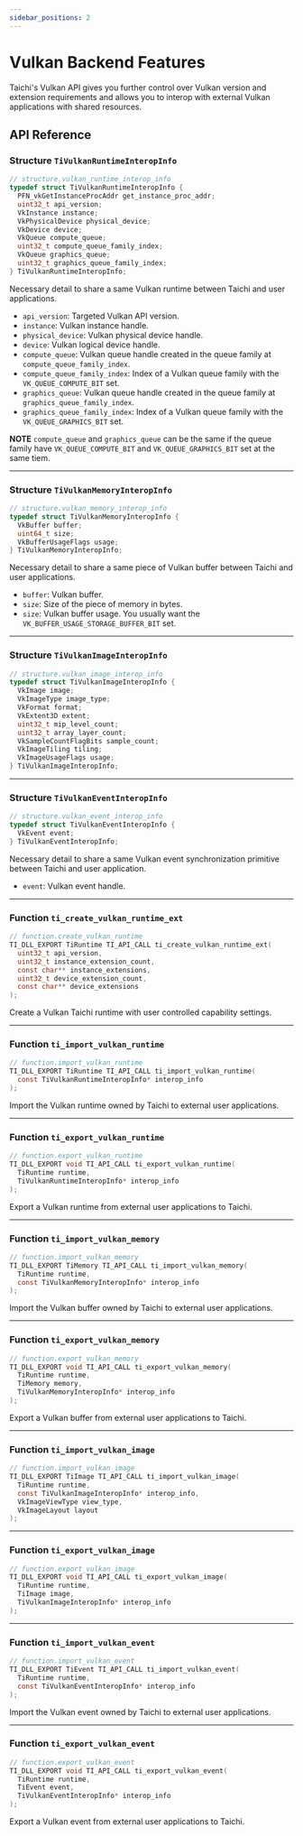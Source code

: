 ```yaml
---
sidebar_positions: 2
---
```


# Vulkan Backend Features

Taichi's Vulkan API gives you further control over Vulkan version and extension requirements and allows you to interop with external Vulkan applications with shared resources.

## API Reference

### Structure `TiVulkanRuntimeInteropInfo`

```c
// structure.vulkan_runtime_interop_info
typedef struct TiVulkanRuntimeInteropInfo {
  PFN_vkGetInstanceProcAddr get_instance_proc_addr;
  uint32_t api_version;
  VkInstance instance;
  VkPhysicalDevice physical_device;
  VkDevice device;
  VkQueue compute_queue;
  uint32_t compute_queue_family_index;
  VkQueue graphics_queue;
  uint32_t graphics_queue_family_index;
} TiVulkanRuntimeInteropInfo;
```

Necessary detail to share a same Vulkan runtime between Taichi and user applications.

- `api_version`: Targeted Vulkan API version.
- `instance`: Vulkan instance handle.
- `physical_device`: Vulkan physical device handle.
- `device`: Vulkan logical device handle.
- `compute_queue`: Vulkan queue handle created in the queue family at `compute_queue_family_index`.
- `compute_queue_family_index`: Index of a Vulkan queue family with the `VK_QUEUE_COMPUTE_BIT` set.
- `graphics_queue`: Vulkan queue handle created in the queue family at `graphics_queue_family_index`.
- `graphics_queue_family_index`: Index of a Vulkan queue family with the `VK_QUEUE_GRAPHICS_BIT` set.

**NOTE** `compute_queue` and `graphics_queue` can be the same if the queue family have `VK_QUEUE_COMPUTE_BIT` and `VK_QUEUE_GRAPHICS_BIT` set at the same tiem.

---
### Structure `TiVulkanMemoryInteropInfo`

```c
// structure.vulkan_memory_interop_info
typedef struct TiVulkanMemoryInteropInfo {
  VkBuffer buffer;
  uint64_t size;
  VkBufferUsageFlags usage;
} TiVulkanMemoryInteropInfo;
```

Necessary detail to share a same piece of Vulkan buffer between Taichi and user applications.

- `buffer`: Vulkan buffer.
- `size`: Size of the piece of memory in bytes.
- `size`: Vulkan buffer usage. You usually want the `VK_BUFFER_USAGE_STORAGE_BUFFER_BIT` set.

---
### Structure `TiVulkanImageInteropInfo`

```c
// structure.vulkan_image_interop_info
typedef struct TiVulkanImageInteropInfo {
  VkImage image;
  VkImageType image_type;
  VkFormat format;
  VkExtent3D extent;
  uint32_t mip_level_count;
  uint32_t array_layer_count;
  VkSampleCountFlagBits sample_count;
  VkImageTiling tiling;
  VkImageUsageFlags usage;
} TiVulkanImageInteropInfo;
```
---
### Structure `TiVulkanEventInteropInfo`

```c
// structure.vulkan_event_interop_info
typedef struct TiVulkanEventInteropInfo {
  VkEvent event;
} TiVulkanEventInteropInfo;
```

Necessary detail to share a same Vulkan event synchronization primitive between Taichi and user application.

- `event`: Vulkan event handle.

---
### Function `ti_create_vulkan_runtime_ext`

```c
// function.create_vulkan_runtime
TI_DLL_EXPORT TiRuntime TI_API_CALL ti_create_vulkan_runtime_ext(
  uint32_t api_version,
  uint32_t instance_extension_count,
  const char** instance_extensions,
  uint32_t device_extension_count,
  const char** device_extensions
);
```

Create a Vulkan Taichi runtime with user controlled capability settings.

---
### Function `ti_import_vulkan_runtime`

```c
// function.import_vulkan_runtime
TI_DLL_EXPORT TiRuntime TI_API_CALL ti_import_vulkan_runtime(
  const TiVulkanRuntimeInteropInfo* interop_info
);
```

Import the Vulkan runtime owned by Taichi to external user applications.

---
### Function `ti_export_vulkan_runtime`

```c
// function.export_vulkan_runtime
TI_DLL_EXPORT void TI_API_CALL ti_export_vulkan_runtime(
  TiRuntime runtime,
  TiVulkanRuntimeInteropInfo* interop_info
);
```

Export a Vulkan runtime from external user applications to Taichi.

---
### Function `ti_import_vulkan_memory`

```c
// function.import_vulkan_memory
TI_DLL_EXPORT TiMemory TI_API_CALL ti_import_vulkan_memory(
  TiRuntime runtime,
  const TiVulkanMemoryInteropInfo* interop_info
);
```

Import the Vulkan buffer owned by Taichi to external user applications.

---
### Function `ti_export_vulkan_memory`

```c
// function.export_vulkan_memory
TI_DLL_EXPORT void TI_API_CALL ti_export_vulkan_memory(
  TiRuntime runtime,
  TiMemory memory,
  TiVulkanMemoryInteropInfo* interop_info
);
```

Export a Vulkan buffer from external user applications to Taichi.

---
### Function `ti_import_vulkan_image`

```c
// function.import_vulkan_image
TI_DLL_EXPORT TiImage TI_API_CALL ti_import_vulkan_image(
  TiRuntime runtime,
  const TiVulkanImageInteropInfo* interop_info,
  VkImageViewType view_type,
  VkImageLayout layout
);
```
---
### Function `ti_export_vulkan_image`

```c
// function.export_vulkan_image
TI_DLL_EXPORT void TI_API_CALL ti_export_vulkan_image(
  TiRuntime runtime,
  TiImage image,
  TiVulkanImageInteropInfo* interop_info
);
```
---
### Function `ti_import_vulkan_event`

```c
// function.import_vulkan_event
TI_DLL_EXPORT TiEvent TI_API_CALL ti_import_vulkan_event(
  TiRuntime runtime,
  const TiVulkanEventInteropInfo* interop_info
);
```

Import the Vulkan event owned by Taichi to external user applications.

---
### Function `ti_export_vulkan_event`

```c
// function.export_vulkan_event
TI_DLL_EXPORT void TI_API_CALL ti_export_vulkan_event(
  TiRuntime runtime,
  TiEvent event,
  TiVulkanEventInteropInfo* interop_info
);
```

Export a Vulkan event from external user applications to Taichi.
